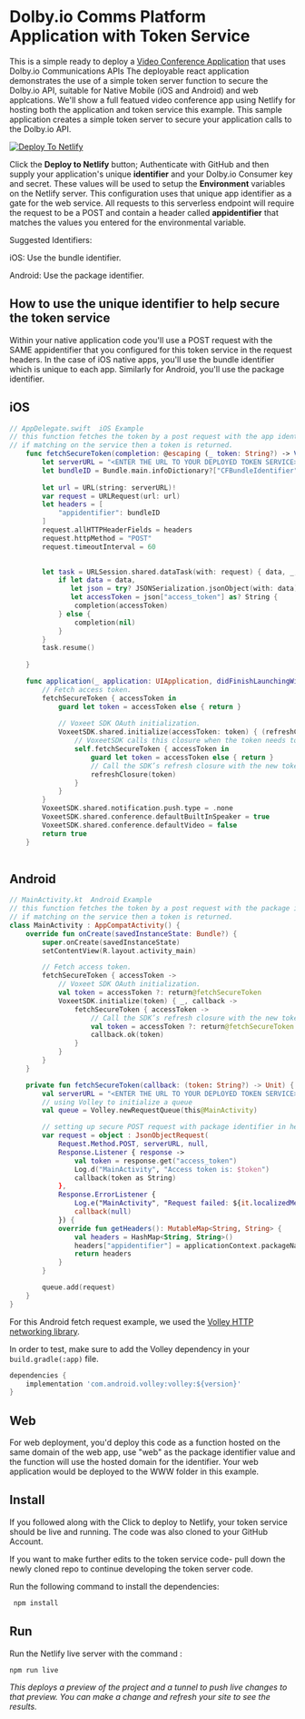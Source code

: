 # Dolby.io Comms Platform Application with Token Service

This is a simple ready to deploy a [Video Conference Application](https://github.com/dolbyio-samples/comms-app-react-videocall) that uses Dolby.io Communications APIs
The deployable react application demonstrates the use of a simple token server function to secure the Dolby.io API, suitable for Native Mobile (iOS and Android) and web applcations. We'll show a full featued video conference app using Netlify for hosting both the application and token service this example.  This sample application creates a simple token server to secure your application calls to the Dolby.io API. 


[![Deploy To Netlify](https://www.netlify.com/img/deploy/button.svg)](https://app.netlify.com/start/deploy?repository=https://github.com/dzeitman/comms-sdk-platform-token-service-2023)


Click the **Deploy to Netlify** button; Authenticate with GitHub and then supply your application's unique **identifier** and your Dolby.io Consumer key and secret. These values will be used to setup the **Environment** variables on the Netlify server.   This configuration uses that unique app identifier as a gate for the web service.  All requests to this serverless endpoint will require the request to be a POST and contain a header called **appidentifier** that matches the values you entered for the environmental variable. 

Suggested Identifiers:

iOS:
Use the bundle identifier.
 
Android:
Use the package identifier.

## How to use the unique identifier to help secure the token service


Within your native application code you'll use a POST request with the SAME appidentifier that you configured for this token service in the request headers. In the case of iOS native apps, you'll use the bundle identifier which is unique to each app. Similarly for Android, you'll use the package identifier.

## iOS

```Swift
// AppDelegate.swift  iOS Example
// this function fetches the token by a post request with the app identifier, 
// if matching on the service then a token is returned.
    func fetchSecureToken(completion: @escaping (_ token: String?) -> Void) {
        let serverURL = "<ENTER THE URL TO YOUR DEPLOYED TOKEN SERVICE>"  
        let bundleID = Bundle.main.infoDictionary?["CFBundleIdentifier"] as! String
        
        let url = URL(string: serverURL)!
        var request = URLRequest(url: url)
        let headers = [
            "appidentifier": bundleID
        ]
        request.allHTTPHeaderFields = headers
        request.httpMethod = "POST"
        request.timeoutInterval = 60

        
        let task = URLSession.shared.dataTask(with: request) { data, _, _ in
            if let data = data,
               let json = try? JSONSerialization.jsonObject(with: data) as? [String: Any],
               let accessToken = json["access_token"] as? String {
                completion(accessToken)
            } else {
                completion(nil)
            }
        }
        task.resume()
        
    }

    func application(_ application: UIApplication, didFinishLaunchingWithOptions launchOptions: [UIApplication.LaunchOptionsKey: Any]?) -> Bool {
        // Fetch access token.
        fetchSecureToken { accessToken in
            guard let token = accessToken else { return }
            
            // Voxeet SDK OAuth initialization.
            VoxeetSDK.shared.initialize(accessToken: token) { (refreshClosure, isExpired) in
                // VoxeetSDK calls this closure when the token needs to be refreshed.
                self.fetchSecureToken { accessToken in
                    guard let token = accessToken else { return }
                    // Call the SDK’s refresh closure with the new token
                    refreshClosure(token)
                }
            }
        }
        VoxeetSDK.shared.notification.push.type = .none
        VoxeetSDK.shared.conference.defaultBuiltInSpeaker = true
        VoxeetSDK.shared.conference.defaultVideo = false
        return true
    }
    
```
## Android

```kotlin
// MainActivity.kt  Android Example
// this function fetches the token by a post request with the package identifier, 
// if matching on the service then a token is returned.
class MainActivity : AppCompatActivity() {
    override fun onCreate(savedInstanceState: Bundle?) {
        super.onCreate(savedInstanceState)
        setContentView(R.layout.activity_main)

        // Fetch access token.
        fetchSecureToken { accessToken ->
            // Voxeet SDK OAuth initialization.
            val token = accessToken ?: return@fetchSecureToken
            VoxeetSDK.initialize(token) { _, callback ->
                fetchSecureToken { accessToken ->
                    // Call the SDK’s refresh closure with the new token
                    val token = accessToken ?: return@fetchSecureToken
                    callback.ok(token)
                }
            }
        }
    }

    private fun fetchSecureToken(callback: (token: String?) -> Unit) {
        val serverURL = "<ENTER THE URL TO YOUR DEPLOYED TOKEN SERVICE>"
        // using Volley to initialize a queue
        val queue = Volley.newRequestQueue(this@MainActivity)

        // setting up secure POST request with package identifier in header
        var request = object : JsonObjectRequest(
            Request.Method.POST, serverURL, null,
            Response.Listener { response ->
                val token = response.get("access_token")
                Log.d("MainActivity", "Access token is: $token")
                callback(token as String)
            },
            Response.ErrorListener {
                Log.e("MainActivity", "Request failed: ${it.localizedMessage}")
                callback(null)
            }) {
            override fun getHeaders(): MutableMap<String, String> {
                val headers = HashMap<String, String>()
                headers["appidentifier"] = applicationContext.packageName
                return headers
            }
        }

        queue.add(request)
    }
}
```

For this Android fetch request example, we used the [Volley HTTP networking library](https://google.github.io/volley/). 

In order to test, make sure to add the Volley dependency in your ``build.gradle(:app)`` file.
```gradle
dependencies {
    implementation 'com.android.volley:volley:${version}'
}
```
## Web  

For web deployment, you'd deploy this code as a function hosted on the same domain of the web app, use "web" as the package identifier value and the function will use the hosted domain for the identifier. Your web application would be deployed to the WWW folder in this example.

  
  
## Install

 If you followed along with the Click to deploy to Netlify, your token service should be live and running.  The code was also cloned to your GitHub Account.
 
 If you want to make further edits to the token service code- pull down the newly cloned repo to continue developing the token server code. 
 
Run the following command to install the dependencies:
 
```bash
 npm install
```
  

## Run
 
Run the Netlify live server with the command :
 
```bash
npm run live
```
*This deploys a preview of the project and a tunnel to push live changes to that preview. 
You can make a change and refresh your site to see the results.*
